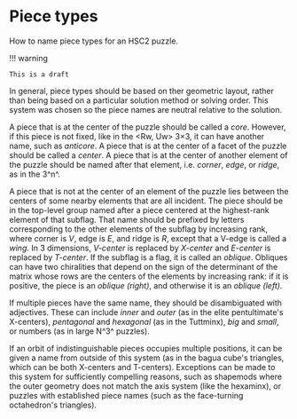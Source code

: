 # Piece types

How to name piece types for an HSC2 puzzle.

!!! warning

    This is a draft

In general, piece types should be based on ther geometric layout, rather than being based on a particular solution method or solving order. This system was chosen so the piece names are neutral relative to the solution.

A piece that is at the center of the puzzle should be called a *core*. However, if this piece is not fixed, like in the &lt;Rw, Uw&gt; 3×3, it can have another name, such as *anticore*.
A piece that is at the center of a facet of the puzzle should be called a *center*.
A piece that is at the center of another element of the puzzle should be named after that element, i.e. *corner*, *edge*, or *ridge*, as in the 3^n^.

A piece that is not at the center of an element of the puzzle lies between the centers of some nearby elements that are all incident. The piece should be in the top-level group named after a piece centered at the highest-rank element of that subflag. That name should be prefixed by letters corresponding to the other elements of the subflag by increasing rank, where corner is *V*, edge is *E*, and ridge is *R*, except that a V-edge is called a *wing*. In 3 dimensions, *V-center* is replaced by *X-center* and *E-center* is replaced by *T-center*. If the subflag is a flag, it is called an *oblique*. Obliques can have two chiralities that depend on the sign of the determinant of the matrix whose rows are the centers of the elements by increasing rank: if it is positive, the piece is an *oblique (right)*, and otherwise it is an *oblique (left)*.

If multiple pieces have the same name, they should be disambiguated with adjectives. These can include *inner* and *outer* (as in the elite pentultimate's X-centers), *pentagonal* and *hexagonal* (as in the Tuttminx), *big* and *small*, or numbers (as in large N^3^ puzzles).

If an orbit of indistinguishable pieces occupies multiple positions, it can be given a name from outside of this system (as in the bagua cube's triangles, which can be both X-centers and T-centers). Exceptions can be made to this system for sufficiently compelling reasons, such as shapemods where the outer geometry does not match the axis system (like the hexaminx), or puzzles with established piece names (such as the face-turning octahedron's triangles).
